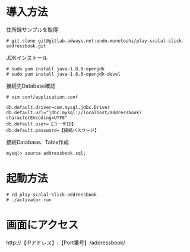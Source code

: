 # 導入方法
住所録サンプルを取得
```
# git clone git@gitlab.adways.net:endo.munetoshi/play-scalal-slick-addressbook.git
```

JDKインストール
```
# sudo yum install java-1.8.0-openjdk
# sudo yum install java-1.8.0-openjdk-devel
```

接続先Database確認
```
# vim conf/application.conf 

db.default.driver=com.mysql.jdbc.Driver
db.default.url="jdbc:mysql://localhost/addressbook?characterEncoding=UTF8"
db.default.user=【ユーザID】
db.default.password=【接続パスワード】
```

接続Database、Table作成
```
mysql> source addressbook.sql;
```

# 起動方法
```
# cd play-scalal-slick-addressbook
# ./activator run
```

# 画面にアクセス
http://【IPアドレス】:【Port番号】/addressbook/
